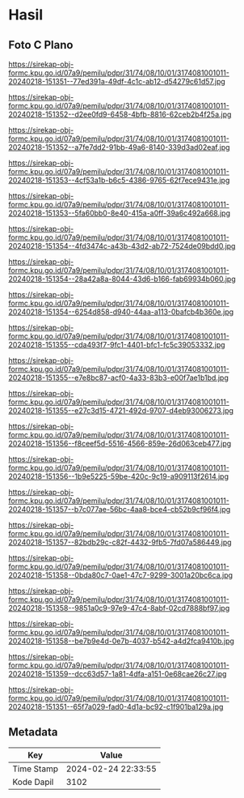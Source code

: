 # Hasil

## Foto C Plano

https://sirekap-obj-formc.kpu.go.id/07a9/pemilu/pdpr/31/74/08/10/01/3174081001011-20240218-151351--77ed391a-49df-4c1c-ab12-d54279c61d57.jpg

https://sirekap-obj-formc.kpu.go.id/07a9/pemilu/pdpr/31/74/08/10/01/3174081001011-20240218-151352--d2ee0fd9-6458-4bfb-8816-62ceb2b4f25a.jpg

https://sirekap-obj-formc.kpu.go.id/07a9/pemilu/pdpr/31/74/08/10/01/3174081001011-20240218-151352--a7fe7dd2-91bb-49a6-8140-339d3ad02eaf.jpg

https://sirekap-obj-formc.kpu.go.id/07a9/pemilu/pdpr/31/74/08/10/01/3174081001011-20240218-151353--4cf53a1b-b6c5-4386-9765-62f7ece9431e.jpg

https://sirekap-obj-formc.kpu.go.id/07a9/pemilu/pdpr/31/74/08/10/01/3174081001011-20240218-151353--5fa60bb0-8e40-415a-a0ff-39a6c492a668.jpg

https://sirekap-obj-formc.kpu.go.id/07a9/pemilu/pdpr/31/74/08/10/01/3174081001011-20240218-151354--4fd3474c-a43b-43d2-ab72-7524de09bdd0.jpg

https://sirekap-obj-formc.kpu.go.id/07a9/pemilu/pdpr/31/74/08/10/01/3174081001011-20240218-151354--28a42a8a-8044-43d6-b166-fab69934b060.jpg

https://sirekap-obj-formc.kpu.go.id/07a9/pemilu/pdpr/31/74/08/10/01/3174081001011-20240218-151354--6254d858-d940-44aa-a113-0bafcb4b360e.jpg

https://sirekap-obj-formc.kpu.go.id/07a9/pemilu/pdpr/31/74/08/10/01/3174081001011-20240218-151355--cda493f7-9fc1-4401-bfc1-fc5c39053332.jpg

https://sirekap-obj-formc.kpu.go.id/07a9/pemilu/pdpr/31/74/08/10/01/3174081001011-20240218-151355--e7e8bc87-acf0-4a33-83b3-e00f7ae1b1bd.jpg

https://sirekap-obj-formc.kpu.go.id/07a9/pemilu/pdpr/31/74/08/10/01/3174081001011-20240218-151355--e27c3d15-4721-492d-9707-d4eb93006273.jpg

https://sirekap-obj-formc.kpu.go.id/07a9/pemilu/pdpr/31/74/08/10/01/3174081001011-20240218-151356--f8ceef5d-5516-4566-859e-26d063ceb477.jpg

https://sirekap-obj-formc.kpu.go.id/07a9/pemilu/pdpr/31/74/08/10/01/3174081001011-20240218-151356--1b9e5225-59be-420c-9c19-a909113f2614.jpg

https://sirekap-obj-formc.kpu.go.id/07a9/pemilu/pdpr/31/74/08/10/01/3174081001011-20240218-151357--b7c077ae-56bc-4aa8-bce4-cb52b9cf96f4.jpg

https://sirekap-obj-formc.kpu.go.id/07a9/pemilu/pdpr/31/74/08/10/01/3174081001011-20240218-151357--82bdb29c-c82f-4432-9fb5-7fd07a586449.jpg

https://sirekap-obj-formc.kpu.go.id/07a9/pemilu/pdpr/31/74/08/10/01/3174081001011-20240218-151358--0bda80c7-0ae1-47c7-9299-3001a20bc6ca.jpg

https://sirekap-obj-formc.kpu.go.id/07a9/pemilu/pdpr/31/74/08/10/01/3174081001011-20240218-151358--9851a0c9-97e9-47c4-8abf-02cd7888bf97.jpg

https://sirekap-obj-formc.kpu.go.id/07a9/pemilu/pdpr/31/74/08/10/01/3174081001011-20240218-151358--be7b9e4d-0e7b-4037-b542-a4d2fca9410b.jpg

https://sirekap-obj-formc.kpu.go.id/07a9/pemilu/pdpr/31/74/08/10/01/3174081001011-20240218-151359--dcc63d57-1a81-4dfa-a151-0e68cae26c27.jpg

https://sirekap-obj-formc.kpu.go.id/07a9/pemilu/pdpr/31/74/08/10/01/3174081001011-20240218-151351--65f7a029-fad0-4d1a-bc92-c1f901ba129a.jpg


## Metadata

| Key        | Value               |
| ---------- | ------------------- |
| Time Stamp | 2024-02-24 22:33:55 |
| Kode Dapil | 3102                |



